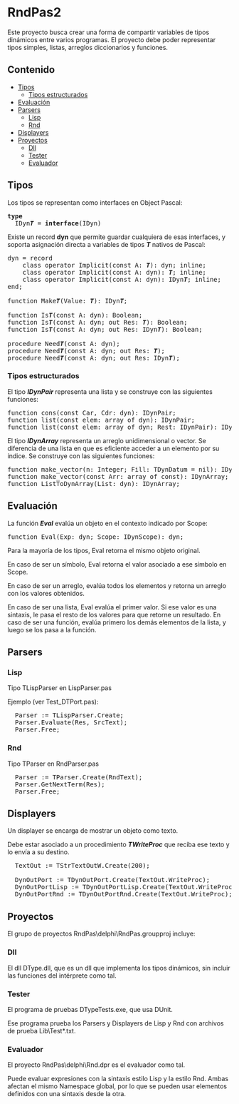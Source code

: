 # RndPas2

Este proyecto busca crear una forma de compartir variables de tipos dinámicos entre varios programas.
El proyecto debe poder representar tipos simples, listas, arreglos diccionarios y funciones.

## Contenido
 * [Tipos](#Tipos)
    * [Tipos estructurados](#Estruct)
 * [Evaluación](#Eval)
 * [Parsers](Parsers)
    * [Lisp](Lisp)
    * [Rnd](Rnd)
 * [Displayers](Displayers)
 * [Proyectos](Proyectos)
    * [Dll](Dll)
    * [Tester](Tester)
    * [Evaluador](Evaluador)

## Tipos
<A name="Tipos"/>
Los tipos se representan como interfaces en Object Pascal:

<pre>
<b>type</b>
  IDyn<b><i>T</i></b> = <b>interface</b>(IDyn)
</pre>

Existe un record **dyn** que permite guardar cualquiera de esas interfaces, 
y soporta asignación directa a variables de tipos <b><i>T</i></b> nativos de Pascal:

<pre>
dyn = record
    class operator Implicit(const A: <b><i>T</i></b>): dyn; inline;
    class operator Implicit(const A: dyn): <b><i>T</i></b>; inline;
    class operator Implicit(const A: dyn): IDyn<b><i>T</i></b>; inline;
end;

function Make<b><i>T</i></b>(Value: <b><i>T</i></b>): IDyn<b><i>T</i></b>;

function Is<b><i>T</i></b>(const A: dyn): Boolean;
function Is<b><i>T</i></b>(const A: dyn; out Res: <b><i>T</i></b>): Boolean;
function Is<b><i>T</i></b>(const A: dyn; out Res: IDyn<b><i>T</i></b>): Boolean;

procedure Need<b><i>T</i></b>(const A: dyn);
procedure Need<b><i>T</i></b>(const A: dyn; out Res: <b><i>T</i></b>);
procedure Need<b><i>T</i></b>(const A: dyn; out Res: IDyn<b><i>T</i></b>);
</pre>

### Tipos estructurados
<A name="Estruct"/>

El tipo <b><i>IDynPair</i></b> representa una lista y se construye con las siguientes funciones:
<pre>
function cons(const Car, Cdr: dyn): IDynPair;
function list(const elem: array of dyn): IDynPair;
function list(const elem: array of dyn; Rest: IDynPair): IDynPair;
</pre>

El tipo <b><i>IDynArray</i></b> representa un arreglo unidimensional o vector.
Se diferencia de una lista en que es eficiente acceder a un elemento por su índice.
Se construye con las siguientes funciones:
<pre>
function make_vector(n: Integer; Fill: TDynDatum = nil): IDynArray;
function make_vector(const Arr: array of const): IDynArray;
function ListToDynArray(List: dyn): IDynArray;
</pre>

## Evaluación
<A name="Eval"/>

La función <b><i>Eval</i></b> evalúa un objeto en el contexto indicado por Scope:
<pre>
function Eval(Exp: dyn; Scope: IDynScope): dyn;
</pre>

Para la mayoría de los tipos, Eval retorna el mismo objeto original.

En caso de ser un símbolo, Eval retorna el valor asociado a ese símbolo en Scope.

En caso de ser un arreglo, evalúa todos los elementos y retorna un arreglo con los valores obtenidos.

En caso de ser una lista, Eval evalúa el primer valor.
Si ese valor es una sintaxis, le pasa el resto de los valores para que retorne un resultado. 
En caso de ser una función, evalúa primero los demás elementos de la lista, y luego se los pasa a la función.

## Parsers
<A name="Parsers"/>

### Lisp
<A name="Lisp"/>

Tipo TLispParser en LispParser.pas

Ejemplo (ver Test_DTPort.pas):
<pre>
  Parser := TLispParser.Create;
  Parser.Evaluate(Res, SrcText);
  Parser.Free;
</pre>

### Rnd
<A name="Rnd"/>

Tipo TParser en RndParser.pas
<pre>
  Parser := TParser.Create(RndText);
  Parser.GetNextTerm(Res);
  Parser.Free;
</pre>

## Displayers
<A name="Displayers"/>
Un displayer se encarga de mostrar un objeto como texto.

Debe estar asociado a un procedimiento <b><i>TWriteProc</i></b> que reciba ese texto y lo envía a su destino.

<pre>
  TextOut := TStrTextOutW.Create(200);
  
  DynOutPort := TDynOutPort.Create(TextOut.WriteProc);
  DynOutPortLisp := TDynOutPortLisp.Create(TextOut.WriteProc);
  DynOutPortRnd := TDynOutPortRnd.Create(TextOut.WriteProc);
</pre>

## Proyectos
<A name="Proyectos"/>

El grupo de proyectos RndPas\delphi\RndPas.groupproj incluye: 

### Dll
<A name="Dll"/>
El dll DType.dll, que es un dll que implementa los tipos dinámicos, sin incluir las funciones del intérprete como tal.

### Tester
<A name="Tester"/>
El programa de pruebas DTypeTests.exe, que usa DUnit.

Ese programa prueba los Parsers y Displayers de Lisp y Rnd con archivos de prueba Lib\Test\*.txt.

### Evaluador
<A name="Evaluador"/>
El proyecto RndPas\delphi\Rnd.dpr es el evaluador como tal.

Puede evaluar expresiones con la sintaxis estilo Lisp y la estilo Rnd.
Ambas afectan el mismo Namespace global, por lo que se pueden usar elementos definidos con una sintaxis desde la otra.



